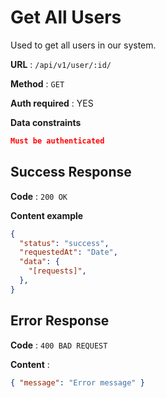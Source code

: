 # Get All Users

Used to get all users in our system.

**URL** : `/api/v1/user/:id/`

**Method** : `GET`

**Auth required** : YES

**Data constraints**

```json
Must be authenticated
```

## Success Response

**Code** : `200 OK`

**Content example**

```json
{
  "status": "success",
  "requestedAt": "Date",
  "data": {
    "[requests]",
  },
}
```

## Error Response

**Code** : `400 BAD REQUEST`

**Content** :

```json
{ "message": "Error message" }
```
